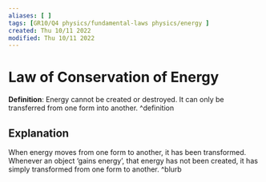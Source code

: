 ```yaml
---
aliases: [ ]
tags: [GR10/Q4 physics/fundamental-laws physics/energy ]
created: Thu 10/11 2022
modified: Thu 10/11 2022
---
```

# Law of Conservation of Energy
**Definition**: Energy cannot be created or destroyed. It can only be transferred from one form into another. ^definition

## Explanation
When energy moves from one form to another, it has been transformed. Whenever an object ‘gains energy’, that energy has not been created, it has simply transformed from one form to another. ^blurb

